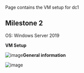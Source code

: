 Page contains the VM setup for dc1

## Milestone 2

OS: Windows Server 2019

**VM Setup**  

![image](https://user-images.githubusercontent.com/71083461/215343636-4792cbcc-63a8-4204-8f33-74145e549b1e.png)**General information**  

![image](https://user-images.githubusercontent.com/71083461/215343671-fb8ba89a-90bf-48bc-b94c-5b034b7f65e8.png)


